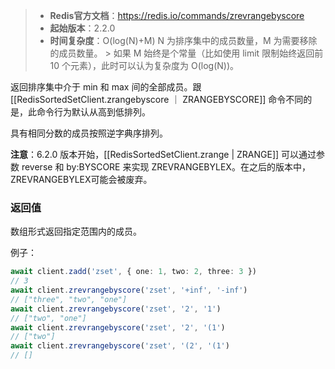> - **Redis官方文档**：https://redis.io/commands/zrevrangebyscore
> - **起始版本**：2.2.0
> - **时间复杂度**：O(log(N)+M) N 为排序集中的成员数量，M 为需要移除的成员数量。
    > 如果 M 始终是个常量（比如使用 limit 限制始终返回前 10 个元素），此时可以认为复杂度为 O(log(N))。

返回排序集中介于 min 和 max 间的全部成员。跟 [[RedisSortedSetClient.zrangebyscore ｜ ZRANGEBYSCORE]] 命令不同的是，此命令行为默认从高到低排列。

具有相同分数的成员按照逆字典序排列。

**注意**：6.2.0 版本开始，[[RedisSortedSetClient.zrange | ZRANGE]] 可以通过参数 reverse 和 by:BYSCORE 来实现 ZREVRANGEBYLEX。在之后的版本中，ZREVRANGEBYLEX可能会被废弃。

### 返回值

数组形式返回指定范围内的成员。

例子：

```typescript
await client.zadd('zset', { one: 1, two: 2, three: 3 })
// 3
await client.zrevrangebyscore('zset', '+inf', '-inf')
// ["three", "two", "one"]
await client.zrevrangebyscore('zset', '2', '1')
// ["two", "one"]
await client.zrevrangebyscore('zset', '2', '(1')
// ["two"]
await client.zrevrangebyscore('zset', '(2', '(1')
// []
```

